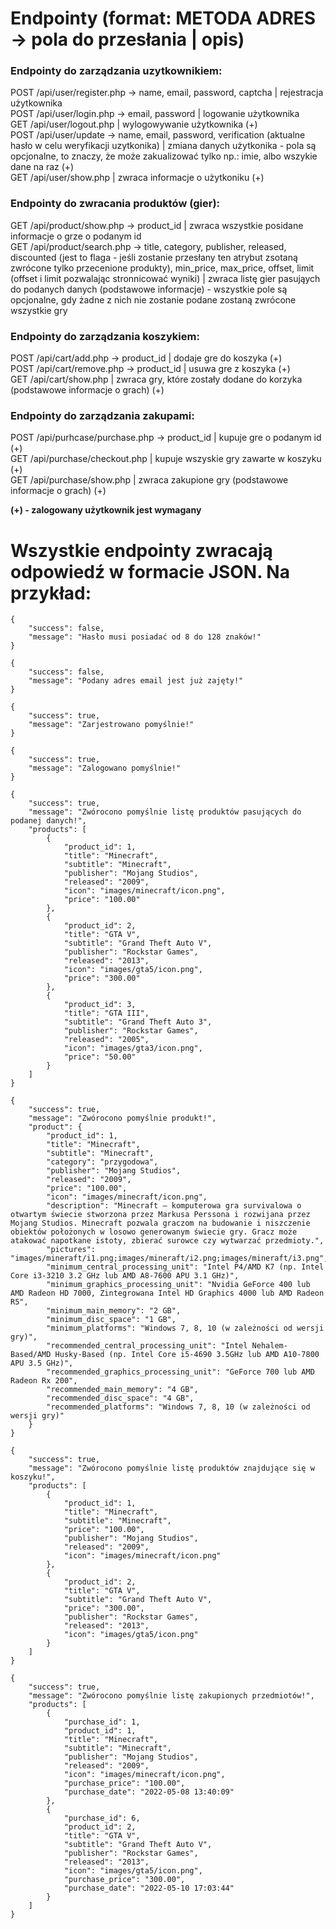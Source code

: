 # Endpointy (format: METODA ADRES -> pola do przesłania | opis)
### Endpointy do zarządzania uzytkownikiem:
POST /api/user/register.php -> name, email, password, captcha | rejestracja użytkownika  
POST /api/user/login.php -> email, password | logowanie użytkownika  
GET /api/user/logout.php | wylogowywanie użytkownika (+)  
POST /api/user/update -> name, email, password, verification (aktualne hasło w celu weryfikacji uzytkonika) | zmiana danych użytkonika - pola są opcjonalne, to znaczy, że może zakualizować tylko np.: imie, albo wszykie dane na raz (+)  
GET /api/user/show.php | zwraca informacje o użytkoniku (+)

### Endpointy do zwracania produktów (gier):
GET /api/product/show.php -> product_id | zwraca wszystkie posidane informacje o grze o podanym id  
GET /api/product/search.php -> title, category, publisher, released, discounted (jest to flaga - jeśli zostanie przesłany ten atrybut zsotaną zwrócone tylko przecenione produkty), min_price, max_price, offset, limit (offset i limit pozwalając stronnicować wyniki) | zwraca listę gier pasująych do podanych danych (podstawowe informacje) - wszystkie pole są opcjonalne, gdy żadne z nich nie zostanie podane zostaną zwrócone wszystkie gry

### Endpointy do zarządzania koszykiem:
POST /api/cart/add.php -> product_id | dodaje gre do koszyka (+)  
POST /api/cart/remove.php -> product_id | usuwa gre z koszyka (+)  
GET /api/cart/show.php | zwraca gry, które zostały dodane do korzyka (podstawowe informacje o grach) (+)  

### Endpointy do zarządzania zakupami:
POST /api/purhcase/purchase.php -> product_id | kupuje gre o podanym id (+)  
GET /api/purchase/checkout.php | kupuje wszyskie gry zawarte w koszyku (+)  
GET /api/purchase/show.php | zwraca zakupione gry (podstawowe informacje o grach) (+)  

**(+) - zalogowany użytkownik jest wymagany**

# Wszystkie endpointy zwracają odpowiedź w formacie JSON. Na przykład:  
```
{
    "success": false,
    "message": "Hasło musi posiadać od 8 do 128 znaków!"
}
```
```
{
    "success": false,
    "message": "Podany adres email jest już zajęty!"
}
```
```
{
    "success": true,
    "message": "Zarjestrowano pomyślnie!"
}
```
```
{
    "success": true,
    "message": "Zalogowano pomyślnie!"
}
```
```
{
    "success": true,
    "message": "Zwórocono pomyślnie listę produktów pasujących do podanej danych!",
    "products": [
        {
            "product_id": 1,
            "title": "Minecraft",
            "subtitle": "Minecraft",
            "publisher": "Mojang Studios",
            "released": "2009",
            "icon": "images/minecraft/icon.png",
            "price": "100.00"
        },
        {
            "product_id": 2,
            "title": "GTA V",
            "subtitle": "Grand Theft Auto V",
            "publisher": "Rockstar Games",
            "released": "2013",
            "icon": "images/gta5/icon.png",
            "price": "300.00"
        },
        {
            "product_id": 3,
            "title": "GTA III",
            "subtitle": "Grand Theft Auto 3",
            "publisher": "Rockstar Games",
            "released": "2005",
            "icon": "images/gta3/icon.png",
            "price": "50.00"
        }
    ]
}
```
```
{
    "success": true,
    "message": "Zwórocono pomyślnie produkt!",
    "product": {
        "product_id": 1,
        "title": "Minecraft",
        "subtitle": "Minecraft",
        "category": "przygodowa",
        "publisher": "Mojang Studios",
        "released": "2009",
        "price": "100.00",
        "icon": "images/minecraft/icon.png",
        "description": "Minecraft – komputerowa gra survivalowa o otwartym świecie stworzona przez Markusa Perssona i rozwijana przez Mojang Studios. Minecraft pozwala graczom na budowanie i niszczenie obiektów położonych w losowo generowanym świecie gry. Gracz może atakować napotkane istoty, zbierać surowce czy wytwarzać przedmioty.",
        "pictures": "images/mineraft/i1.png;images/mineraft/i2.png;images/mineraft/i3.png",
        "minimum_central_processing_unit": "Intel P4/AMD K7 (np. Intel Core i3-3210 3.2 GHz lub AMD A8-7600 APU 3.1 GHz)",
        "minimum_graphics_processing_unit": "Nvidia GeForce 400 lub AMD Radeon HD 7000, Zintegrowana Intel HD Graphics 4000 lub AMD Radeon R5",
        "minimum_main_memory": "2 GB",
        "minimum_disc_space": "1 GB",
        "minimum_platforms": "Windows 7, 8, 10 (w zależności od wersji gry)",
        "recommended_central_processing_unit": "Intel Nehalem-Based/AMD Husky-Based (np. Intel Core i5-4690 3.5GHz lub AMD A10-7800 APU 3.5 GHz)",
        "recommended_graphics_processing_unit": "GeForce 700 lub AMD Radeon Rx 200",
        "recommended_main_memory": "4 GB",
        "recommended_disc_space": "4 GB",
        "recommended_platforms": "Windows 7, 8, 10 (w zależności od wersji gry)"
    }
}
```
```
{
    "success": true,
    "message": "Zwórocono pomyślnie listę produktów znajdujące się w koszyku!",
    "products": [
        {
            "product_id": 1,
            "title": "Minecraft",
            "subtitle": "Minecraft",
            "price": "100.00",
            "publisher": "Mojang Studios",
            "released": "2009",
            "icon": "images/minecraft/icon.png"
        },
        {
            "product_id": 2,
            "title": "GTA V",
            "subtitle": "Grand Theft Auto V",
            "price": "300.00",
            "publisher": "Rockstar Games",
            "released": "2013",
            "icon": "images/gta5/icon.png"
        }
    ]
}
```
```
{
    "success": true,
    "message": "Zwórocono pomyślnie listę zakupionych przedmiotów!",
    "products": [
        {
            "purchase_id": 1,
            "product_id": 1,
            "title": "Minecraft",
            "subtitle": "Minecraft",
            "publisher": "Mojang Studios",
            "released": "2009",
            "icon": "images/minecraft/icon.png",
            "purchase_price": "100.00",
            "purchase_date": "2022-05-08 13:40:09"
        },
        {
            "purchase_id": 6,
            "product_id": 2,
            "title": "GTA V",
            "subtitle": "Grand Theft Auto V",
            "publisher": "Rockstar Games",
            "released": "2013",
            "icon": "images/gta5/icon.png",
            "purchase_price": "300.00",
            "purchase_date": "2022-05-10 17:03:44"
        }
    ]
}
```